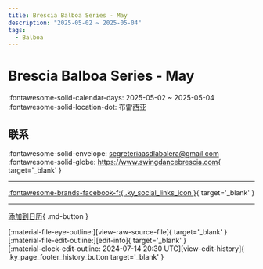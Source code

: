```yaml
---
title: Brescia Balboa Series - May
description: "2025-05-02 ~ 2025-05-04"
tags:
  - Balboa
---
```


# Brescia Balboa Series - May 

:fontawesome-solid-calendar-days: 2025-05-02 ~ 2025-05-04  
:fontawesome-solid-location-dot: 布雷西亚  

## 联系

:fontawesome-solid-envelope: <segreteriaasdlabalera@gmail.com>  
:fontawesome-solid-globe: <https://www.swingdancebrescia.com>{ target='_blank' }  

---

 [:fontawesome-brands-facebook-f:{ .ky_social_links_icon }](https://www.facebook.com/ASDLaBalera){ target='_blank' }

---

[添加到日历](https://swing.news/ics/zh-Hans/2025/it_IT/brescia-balboa-series-may-2025.ics){ .md-button }

<div class="ky_page_footer" markdown>
<div class="ky_page_footer_trailing" markdown="span">
[:material-file-eye-outline:][view-raw-source-file]{ target='_blank' }
[:material-file-edit-outline:][edit-info]{ target='_blank' }
</div>
<div class="ky_page_footer_leading" markdown="span">
[:material-clock-edit-outline: 2024-07-14 20:30 UTC][view-edit-history]{ .ky_page_footer_history_button target='_blank' }
</div>
</div>

[view-raw-source-file]: https://github.com/swingdance/events/blob/main/2025/it_IT/brescia-balboa-series-may-2025.json "查看原始源文件"
[edit-info]: https://github.com/swingdance/events/issues/new?assignees=&labels=update+event&projects=&template=03-update_entity.yml&title=%5B2025%2Fit_IT%5D%20Brescia%20Balboa%20Series%20-%20May&region=it_IT&year=2025&id=brescia-balboa-series-may-2025&name=Brescia%20Balboa%20Series%20-%20May&org_id= "编辑信息"

[view-edit-history]: https://github.com/swingdance/events/commits/main/2025/it_IT/brescia-balboa-series-may-2025.json "查看编辑历史"
